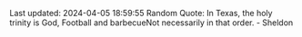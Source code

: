 Last updated: 2024-04-05 18:59:55
Random Quote: In Texas, the holy trinity is God, Football and barbecueNot necessarily in that order. - Sheldon